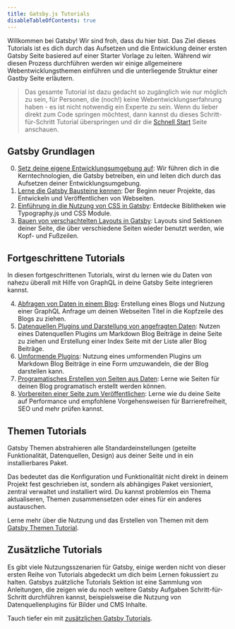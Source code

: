 ```yaml
---
title: Gatsby.js Tutorials
disableTableOfContents: true
---
```


Willkommen bei Gatsby! Wir sind froh, dass du hier bist. Das Ziel dieses Tutorials ist es dich durch das Aufsetzen und die Entwicklung deiner ersten Gatsby Seite basiered auf einer Starter Vorlage zu leiten. Während wir diesen Prozess durchführen werden wir einige allgemeinere Webentwicklungsthemen einführen und die unterliegende Struktur einer Gastby Seite erläutern.

> Das gesamte Tutorial ist dazu gedacht so zugänglich wie nur möglich zu sein, für Personen, die (noch!) keine Webentwicklungserfahrung haben - es ist nicht notwendig ein Experte zu sein. Wenn du lieber direkt zum Code springen möchtest, dann kannst du dieses Schritt-für-Schritt Tutorial überspringen und dir die [Schnell Start](/docs/quick-start) Seite anschauen.

## Gatsby Grundlagen

0. [Setz deine eigene Entwicklungsumgebung auf](/tutorial/part-zero/): Wir führen dich in die Kerntechnologien, die Gatsby betreiben, ein und leiten dich durch das Aufsetzen deiner Entwicklungsumgebung.
1. [Lerne die Gatsby Bausteine kennen](/tutorial/part-one/): Der Beginn neuer Projekte, das Entwickeln und Veröffentlichen von Webseiten.
2. [Einführung in die Nutzung von CSS in Gatsby](/tutorial/part-two/): Entdecke Biblitheken wie Typography.js und CSS Module.
3. [Bauen von verschachtelten Layouts in Gatsby](/tutorial/part-three/): Layouts sind Sektionen deiner Seite, die über verschiedene Seiten wieder benutzt werden, wie Kopf- und Fußzeilen.

## Fortgeschrittene Tutorials

In diesen fortgeschrittenen Tutorials, wirst du lernen wie du Daten von nahezu überall mit Hilfe von GraphQL in deine Gatsby Seite integrieren kannst.

4. [Abfragen von Daten in einem Blog](/tutorial/part-four/): Erstellung eines Blogs und Nutzung einer GraphQL Anfrage um deinen Webseiten Titel in die Kopfzeile des Blogs zu ziehen.
5. [Datenquellen Plugins und Darstellung von angefragten Daten](/tutorial/part-five/): Nutzen eines Datenquellen Plugins um Markdown Blog Beiträge in deine Seite zu ziehen und Erstellung einer Index Seite mit der Liste aller Blog Beiträge.
6. [Umformende Plugins](/tutorials/part-six/): Nutzung eines umformenden Plugins um Markdown Blog Beiträge in eine Form umzuwandeln, die der Blog darstellen kann.
7. [Programatisches Erstellen von Seiten aus Daten](/tutorial/part-seven/): Lerne wie Seiten für deinen Blog programatisch erstellt werden können.
8. [Vorbereiten einer Seite zum Veröffentlichen](/tutorial/part-eight/): Lerne wie du deine Seite auf Performance und empfohlene Vorgehensweisen für Barrierefreiheit, SEO und mehr prüfen kannst.

## Themen Tutorials

Gatsby Themen abstrahieren alle Standardeinstellungen (geteilte Funktionalität, Datenquellen, Design) aus deiner Seite und in ein installierbares Paket.

Das bedeutet das die Konfiguration und Funktionalität nicht direkt in deinem Projekt fest geschrieben ist, sondern als abhängiges Paket versioniert, zentral verwaltet und installiert wird. Du kannst problemlos ein Thema aktualiseren, Themen zusammensetzen oder eines für ein anderes austauschen.  

Lerne mehr über die Nutzung und das Erstellen von Themen mit dem [Gatsby Themen Tutorial](/tutorial/theme-tutorials/).

## Zusätzliche Tutorials

Es gibt viele Nutzungsszenarien für Gatsby, einige werden nicht von dieser ersten Reihe von Tutorials abgedeckt um dich beim Lernen fokussiert zu halten. Gatsbys zuätzliche  Tutorials Sektion ist eine Sammlung von Anleitungen, die zeigen wie du noch weitere Gatsby Aufgaben Schritt-für-Schritt durchführen kannst, beispielsweise die Nutzung von Datenquellenplugins für Bilder und CMS Inhalte. 

Tauch tiefer ein mit [zusätzlichen Gatsby Tutorials](/tutorial/additional-tutorials).
